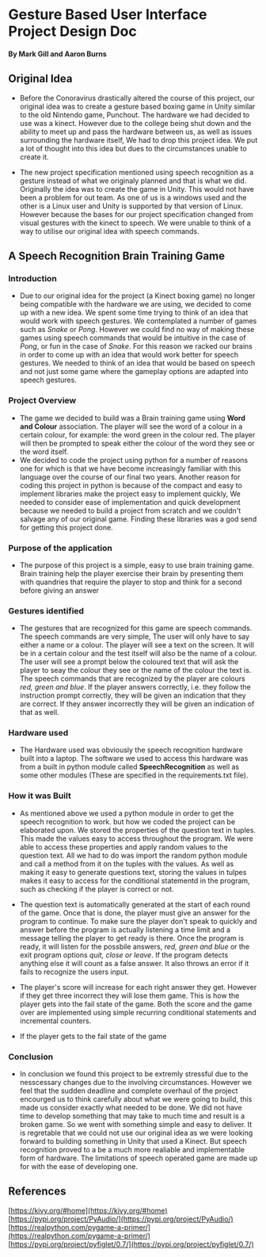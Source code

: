 #  Gesture Based User Interface Project Design Doc
#### By Mark Gill and Aaron Burns

## Original Idea
* Before the Conoravirus drastically altered the course of this project, our original idea was to create a gesture based boxing game in Unity similar to the old Nintendo game, Punchout. The hardware we had decided to use was a kinect. However due to the college being shut down and the ability to meet up and pass the hardware between us, as well as issues surrounding the hardware itself, We had to drop this project idea. We put a lot of thought into this idea but dues to the circumstances unable to create it. 

* The new project specification mentioned using speech recognition as a gesture instead of what we originaly planned and that is what we did. Originally the idea was to create the game in Unity. This would not have been a problem for out team. As one of us is a windows used and the other is a Linux user and Unity is supported by that version of Linux. However because the bases for our project specification changed from visual gestures with the kinect to speech. We were unable to think of a way to utilise our original idea with speech commands.

## A Speech Recognition Brain Training Game
### Introduction
* Due to our original idea for the project (a Kinect boxing game) no longer being compatible with the hardware we are using, we decided to come up with a new idea. We spent some time trying to think of an idea that would work with speech gestures. We contemplated a number of games such as *Snake* or *Pong*. However we could find no way of making these games using speech commands that would be intuitive in the case of *Pong*, or fun in the case of *Snake*. For this reason we racked our brains in order to come up with an idea that would work better for speech gestures. We needed to think of an idea that would be based on speech and not just some game where the gameplay options are adapted into speech gestures.

### Project Overview
* The game we decided to build was a Brain training game using **Word and Colour** association. The player will see the word of a colour in a certain colour, for example: the word green in the colour red. The player will then be prompted to speak either the colour of the word they see or the word itself.
* We decided to code the project using python for a number of reasons one for which is that we have become increasingly familiar with this language over the course of our final two years. Another reason for coding this project in python is because of the compact and easy to implement libraries make the project easy to implement quickly, We needed to consider ease of implementation and quick development because we needed to build a project from scratch and we couldn't salvage any of our original game. Finding these libraries was a god send for getting this project done.

### Purpose of the application
* The purpose of this project is a simple, easy to use brain training game. Brain training help the player exercise their brain by presenting them with quandries that require the player to stop and think for a second before giving an answer

### Gestures identified
* The gestures that are recognized for this game are speech commands. The speech commands are very simple, The user will only have to say either a name or a colour. The player will see a text on the screen. It will be in a certain colour and the test itself will also be the name of a colour. The user will see a prompt below the coloured text that will ask the player to seay the colour they see or the name of the colour the text is. The speech commands that are recognized by the player are colours *red, green and blue*. If the player answers correctly, i.e. they follow the instruction prompt correctly, they will be given an indication that they are correct. If they answer incorrectly they will be given an indication of that as well.

### Hardware used
* The Hardware used was obviously the speech recognition hardware built into a laptop. The software we used to access this hardware was from a built in python module called **SpeechRecognition** as well as some other modules (These are specified in the requirements.txt file). 

### How it was Built
* As mentioned above we used a python module in order to get the speech recognition to work. but how we coded the project can be elaborated upon. We stored the properties of the question text in tuples. This made the values easy to access throughout the program. We were able to access these properties and apply random values to the question text. All we had to do was import the random python module and call a method from it on the tuples with the values. As well as making it easy to generate questions text, storing the values in tulpes makes it easy to access for the conditional statementd in the program, such as checking if the player is correct or not.

* The question text is automatically generated at the start of each round of the game. Once that is done, the player must give an answer for the program to continue. To make sure the player don't speak to quickly and answer before the program is actually listening a time limit and a message telling the player to get ready is there. Once the program is ready, it will listen for the possbile answers, *red, green and blue* or the exit program options *quit, close or leave*. If the program detects anything else it will count as a false answer. It also throws an error if it fails to recognize the users input.

* The player's score will increase for each right answer they get. However if they get three incorrect they will lose them game. This is how the player gets into the fail state of the game. Both the score and the game over are implemented using simple recurring conditional statements and incremental counters.

* If the player gets to the fail state of the game

### Conclusion
* In conclusion we found this project to be extremly stressful due to the nesscessary changes due to the involving circumstances. However we feel that the sudden deadline and complete overhaul of the project encourged us to think carefully about what we were going to build, this made us consider exactly what needed to be done. We did not have time to develop something that may take to much time and result is a broken game. So we went with something simple and easy to deliver. It is regretable that we could not use our original idea as we were looking forward to building something in Unity that used a Kinect. But speech recognition proved to a be a much more realiable and implementable form of hardware. The limitations of speech operated game are made up for with the ease of developing one.

## References
[https://kivy.org/#home](https://kivy.org/#home)  
[https://pypi.org/project/PyAudio/](https://pypi.org/project/PyAudio/)  
[https://realpython.com/pygame-a-primer/](https://realpython.com/pygame-a-primer/)  
[https://pypi.org/project/pyfiglet/0.7/](https://pypi.org/project/pyfiglet/0.7/)  
